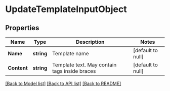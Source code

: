 # UpdateTemplateInputObject

## Properties
Name | Type | Description | Notes
------------ | ------------- | ------------- | -------------
**Name** | **string** | Template name | [default to null]
**Content** | **string** | Template text. May contain tags inside braces | [default to null]

[[Back to Model list]](../README.md#documentation-for-models) [[Back to API list]](../README.md#documentation-for-api-endpoints) [[Back to README]](../README.md)


